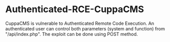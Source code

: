 # Authenticated-RCE-CuppaCMS
CuppaCMS is vulnerable to Authenticated Remote Code Execution.
An authenticated user can control both parameters (system and function) from "/api/index.php".
The exploit can be done using POST method.
